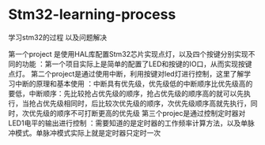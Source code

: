 # Stm32-learning-process
学习stm32的过程 以及问题解决

第一个project 是使用HAL库配置Stm32芯片实现点灯，以及四个按键分别实现不同的功能
：第一个项目实际上是简单的配置了LED和按键的IO口，从而实现按键点灯。
第二个project是通过使用中断，利用按键对led灯进行控制，这里了解学习中断的原理和基本使用
：中断具有优先级，优先级低的中断顺序比优先级高的要低，中断顺序：先比较抢占优先级的顺序，抢占优先级的顺序高的就可以先执行，当抢占优先级相同时，后比较次优先级的顺序，次优先级顺序高就先执行，同时，次优先级的顺序不可打断更高的优先级
第三个projec是通过控制定时器对LED1电平的输出进行控制
：需要知道的是定时器的工作频率计算方法，以及单脉冲模式。单脉冲模式实际上就是定时器只定时一次
